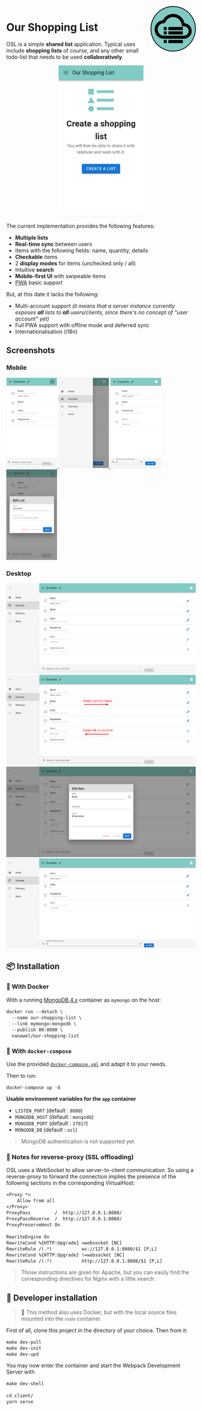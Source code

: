 <a href="https://github.com/nanawel/our-shopping-list">
  <img src="client/src/assets/logo.png"
    alt="OSL logo"
    title="Our Shopping List" align="right"
    height="120" />
</a>

# Our Shopping List

OSL is a simple **shared list** application. Typical uses include **shopping
lists** of course, and any other small todo-list that needs to be used
**collaboratively**.

<p align="center"><img src="doc/osl-usage.gif" height="400" /></p>

The current implementation provides the following features:
- **Multiple lists**
- **Real-time sync** between users
- Items with the following fields: name, quantity, details
- **Checkable** items
- 2 **display modes** for items (unchecked only / all)
- Intuitive **search**
- **Mobile-first UI** with swipeable items
- [PWA](https://en.wikipedia.org/wiki/Progressive_web_application) basic support

But, at this date it lacks the following:
- Multi-account support _(it means that a server instance currently exposes
  **all** lists to **all** users/clients, since there's no concept of
  "user account" yet)_
- Full PWA support with offline mode and deferred sync
- Internationalisation (i18n)

## Screenshots

### Mobile

<a href="doc/mobile-01.png">
  <img src="doc/mobile-01.png" height="240" />
</a>
<a href="doc/mobile-02-menu.png">
  <img src="doc/mobile-02-menu.png" height="240" />
</a>
<a href="doc/mobile-03-search.png">
  <img src="doc/mobile-03-search.png" height="240" />
</a>
<a href="doc/mobile-04-edit-list.png">
  <img src="doc/mobile-04-edit-list.png" height="240" />
</a>

### Desktop

<a href="doc/desktop-01.png">
  <img src="doc/desktop-01.png" height="240" />
</a>
<a href="doc/desktop-01-swipe.png">
  <img src="doc/desktop-01-swipe.png" height="240" />
</a>
<a href="doc/desktop-02-edit-item.png">
  <img src="doc/desktop-02-edit-item.png" height="240" />
</a>
<a href="doc/desktop-03-search.png">
  <img src="doc/desktop-03-search.png" height="240" />
</a>

## :package: Installation

### :whale: With Docker

With a running [MongoDB 4.x](https://hub.docker.com/_/mongo) container as
`mymongo` on the host:

```shell
docker run --detach \
  --name our-shopping-list \
  --link mymongo:mongodb \
  --publish 80:8080 \
  nanawel/our-shopping-list
```

### :whale: With `docker-compose`

Use the provided [`docker-compose.yml`](doc/docker-compose.yml) and adapt it to
your needs.

Then to run:

```shell
docker-compose up -d
```

**Usable environment variables for the `app` container**

- `LISTEN_PORT` (default : `8080`)
- `MONGODB_HOST` (default : `mongodb`)
- `MONGODB_PORT` (default : `27017`)
- `MONGODB_DB` (default : `osl`)

> MongoDB authentication is not supported yet.

### :twisted_rightwards_arrows: Notes for reverse-proxy (SSL offloading)

OSL uses a WebSocket to allow server-to-client communication. So using a
reverse-proxy to forward the connection implies the presence of the following
sections in the corresponding VirtualHost:

```
<Proxy *>
    Allow from all
</Proxy>
ProxyPass         /  http://127.0.0.1:8080/
ProxyPassReverse  /  http://127.0.0.1:8080/
ProxyPreserveHost On

RewriteEngine On
RewriteCond %{HTTP:Upgrade} =websocket [NC]
RewriteRule /(.*)           ws://127.0.0.1:8080/$1 [P,L]
RewriteCond %{HTTP:Upgrade} !=websocket [NC]
RewriteRule /(.*)           http://127.0.0.1:8080/$1 [P,L]
```

> Those instructions are given for Apache, but you can easily find the
> corresponding directives for Nginx with a little search.

## :construction_worker: Developer installation

> :whale: This method also uses Docker, but with the local source files mounted
> into the `node` container.

First of all, clone this project in the directory of your choice. Then from it:

```shell
make dev-pull
make dev-init
make dev-upd
```

You may now enter the container and start the Webpack Development Server with
```shell
make dev-shell

cd client/
yarn serve
```
